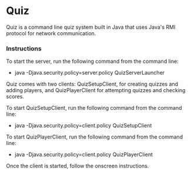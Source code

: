 Quiz
====

Quiz is a command line quiz system built in Java that uses Java's RMI protocol for network communication.

### Instructions

To start the server, run the following command from the command line:
- java -Djava.security.policy=server.policy QuizServerLauncher

Quiz comes with two clients: QuizSetupClient, for creating quizzes and adding players, and QuizPlayerClient for attempting quizzes and checking scores.

To start QuizSetupClient, run the following command from the command line:
- java -Djava.security.policy=client.policy QuizSetupClient

To start QuizPlayerClient, run the following command from the command line:
- java -Djava.security.policy=client.policy QuizPlayerClient

Once the client is started, follow the onscreen instructions.
